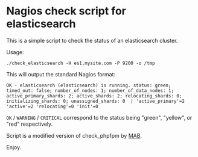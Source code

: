 Nagios check script for elasticsearch
=====================================

This is a simple script to check the status of an elasticsearch cluster.

Usage:

    ./check_elasticsearch -H es1.mysite.com -P 9200 -o /tmp

This will output the standard Nagios format:

    OK - elasticsearch (elasticsearch) is running. status: green; timed_out: false; number_of_nodes: 1; number_of_data_nodes: 1; active_primary_shards: 2; active_shards: 2; relocating_shards: 0; initializing_shards: 0; unassigned_shards: 0  | 'active_primary'=2 'active'=2 'relocating'=0 'init'=0

`OK` / `WARNING` / `CRITICAL` correspond to the status being "green", "yellow", or "red" respectively.

Script is a modified version of check\_phpfpm by [MAB](https://github.com/mabitt/mab-nagios-plugins).

Enjoy.
